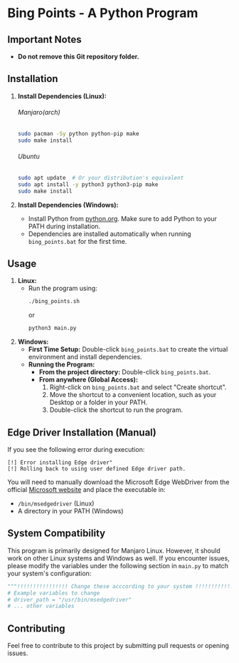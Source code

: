 # Bing Points - A Python Program

## Important Notes

*   **Do not remove this Git repository folder.**

## Installation

1.  **Install Dependencies (Linux):**
    ###### Manjaro(arch)
    ```bash
    sudo pacman -Sy python python-pip make
    sudo make install
    ```
    ###### Ubuntu
    ```bash
    sudo apt update  # Or your distribution's equivalent
    sudo apt install -y python3 python3-pip make
    sudo make install
    ```

2.  **Install Dependencies (Windows):**
    *   Install Python from [python.org](https://www.python.org/downloads/). Make sure to add Python to your PATH during installation.
    *   Dependencies are installed automatically when running `bing_points.bat` for the first time.

## Usage

1.  **Linux:**
    *   Run the program using:
        ```bash
        ./bing_points.sh
        ```
        or
        ```bash
        python3 main.py
        ```
2.  **Windows:**
    *   **First Time Setup:** Double-click `bing_points.bat` to create the virtual environment and install dependencies.
    *   **Running the Program:**
        *   **From the project directory:** Double-click `bing_points.bat`.
        *   **From anywhere (Global Access):**
            1.  Right-click on `bing_points.bat` and select "Create shortcut".
            2.  Move the shortcut to a convenient location, such as your Desktop or a folder in your PATH.
            3.  Double-click the shortcut to run the program.

## Edge Driver Installation (Manual)

If you see the following error during execution:
```
[!] Error installing Edge driver"
[!] Rolling back to using user defined Edge driver path.
```

You will need to manually download the Microsoft Edge WebDriver from the official [Microsoft website](https://developer.microsoft.com/en-us/microsoft-edge/tools/webdriver/?form=MA13LH) and place the executable in:
*   `/bin/msedgedriver` (Linux)
*   A directory in your PATH (Windows)

## System Compatibility

This program is primarily designed for Manjaro Linux. However, it should work on other Linux systems and Windows as well. If you encounter issues, please modify the variables under the following section in `main.py` to match your system's configuration:

```python
"""!!!!!!!!!!!!!!!! Change these acccording to your system !!!!!!!!!!!!!!!!"""
# Example variables to change
# driver_path = "/usr/bin/msedgedriver"
# ... other variables
```

## Contributing

Feel free to contribute to this project by submitting pull requests or opening issues.